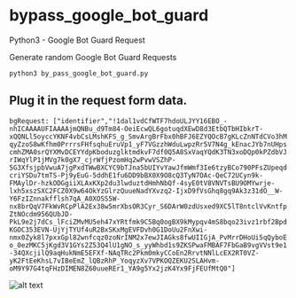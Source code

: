 # bypass_google_bot_guard
Python3 - Google Bot Guard Request

Generate random Google Bot Guard Requests

```python3 by_pass_google_bot_guard.py```

## Plug it in the request form data.

```bgRequest: ["identifier","!1dal1vdCfWTF7hdoULJYY16EBO_-nhICAAAAUFIAAAAjmQNBu_d9Tm84-OeiEcwQL6gotuqdXEwD8d3EtbQTbHIbkrT-xQQNLl5oyccYKNF4vbCsLMshKFS_g_SmvArgBrFbx0hBFJ6EZYQOcB7gKLcZnNTdCVo3hMqyZzoS8wKfhm0PrrrsFHfsqhuEruVp1_yF7VGzzhWduLwpzRr5V7N4g_kEnacJYb7nUHpscmhZMA0srQYXMvDCEYYdpKboduzglktmdkvF7df0Q5A8SxVaqYQdK3TN3xoDQp0kPZdbVJrIWqYlP1jMVg7k0gX7_cjrWfjPzomHq2wPvwVSZhP-5G3XfsjpbVwuA7jgPxdTWwBXCYC9bTJna5bUIYvYawJfmWmf3Ie6tzyBCo790PFsZUpeqdcriYSDu7tmTS-Pj9yEuG-5ddhE1fu6DD9bBX0X9O8cQ3TyN7OAc-QeC72UCyn9k-FMAylDr-hzkODGgiiXLAxKXp2du3lwduztdHmhNbQf-4syE0tV8VNVTsBU9OMYwrje-lxh5xszSXC2FCZ0X9w64OkYzGlrzQuueNadYXvzq2-IjxD9fVsGhq8gq9Ak3z31dO__W-Y6FzIZnnakfflsh7qA_A0XOSS5W-nx8brQqV7FkWvRCpPlA2Ex38w5mrXbsOR3Cyr_S6DArW0zdUsxed9XC5lT8ntclVvKntfpZtNOcdm956QUbJD-PkL9e2j7dCs_lFciZMvMU5eh47xYRtfmk9C5Bq0ogBX9kMypqv4mS8bqo23ivz1rbf2BpdKGOC353EVN-UjYjTYUf4uR2BxSKxMgEVFDvh0G1DoUu2FnXwi-nmx0Zyk8l7pxxGpl82wnfcqz0zoNrINM2x7ewJIAGks8fwUIIGjA_PvMrrDHoUi5qQyboEo_0ezMKC5jKgd3V1GYs2Z53Q4lU1gNO_s_yyWhbd1s9ZKSPwaFMBAF7FbGaB9vgVVst9e1-34QXcjilQ9aqHukNmE5EFXf-NAqTRc2Pkm0mkyCCoEn2RrvtNNlLcEX2RT0VZ-yK2FtEeKhsL7vIBeEmZ_lQBzRhP_YoqyzXv7VPKOQZEKU2SLAHvm-oM9Y97G4tqFHzDIMEN8Z60uueREr1_YA9g5Yx2jzK4Yx9FjFEUfMtQ0"]```

![alt text](https://github.com/ikp4success/bypass_google_bot_guard/blob/master/botguard_form_data.png)
